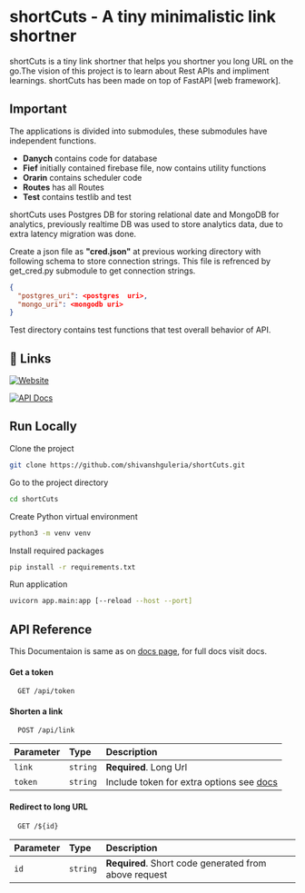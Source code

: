 
# shortCuts - A tiny minimalistic link shortner

shortCuts is  a tiny link shortner that helps you shortner you long URL on the go.The vision of this project is to learn about Rest APIs and impliment learnings. shortCuts has been made on top of FastAPI [web framework]. 


## Important

The applications is divided into submodules, these submodules have independent functions.

- **Danych** contains code for database 
- **Fief** initially contained firebase file, now contains utility functions
- **Orarin** contains scheduler code
- **Routes** has all Routes
- **Test** contains testlib and test 

shortCuts uses Postgres DB for storing relational date and MongoDB for analytics, previously realtime DB was used to store analytics data, due to extra latency migration was done.

Create a json file as **"cred.json"** at previous working directory with following schema to store connection strings. This file is refrenced by get_cred.py submodule to get connection strings.

```json
{
  "postgres_uri": <postgres  uri>,
  "mongo_uri": <mongodb uri>
}
```
Test directory contains test functions that test overall behavior of API.

## 🔗 Links
[![Website](https://img.shields.io/badge/Website-000?style=for-the-badge)](https://shrk.xyz/)

[![API Docs](https://img.shields.io/badge/API%20Docs-23aa12?style=for-the-badge)](https://shrk.xyz/Documentation)


## Run Locally

Clone the project

```bash
git clone https://github.com/shivanshguleria/shortCuts.git
```

Go to the project directory

```bash
cd shortCuts
```

Create Python virtual environment

```bash
python3 -m venv venv
```
Install required packages

```bash
pip install -r requirements.txt
```

Run application

```bash
uvicorn app.main:app [--reload --host --port]
```



## API Reference
This Documentaion is same as on [docs page](https://shrk.xyz/Documentation), for full docs visit docs.
#### Get a token

```http
  GET /api/token
```

#### Shorten a link


```http
  POST /api/link
```

| Parameter | Type     | Description                       |
| :-------- | :------- | :-------------------------------- |
| `link`      | `string` | **Required**. Long Url          |
   `token`     |  `string` | Include token for extra options see [docs](https://shrk.xyz/Documentation)|



#### Redirect to long URL

```http
  GET /${id}
```

| Parameter | Type     | Description                       |
| :-------- | :------- | :-------------------------------- |
| `id`      | `string` | **Required**. Short code generated from above request |

